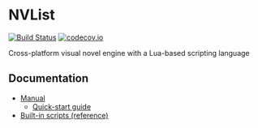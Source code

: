 # NVList

[![Build Status](https://travis-ci.org/anonl/nvlist.svg?branch=master)](https://travis-ci.org/anonl/nvlist) [![codecov.io](https://codecov.io/gh/anonl/nvlist/branch/master/graphs/badge.svg)](https://codecov.io/gh/anonl/nvlist/branch/master)

Cross-platform visual novel engine with a Lua-based scripting language

## Documentation
- [Manual](https://anonl.github.io/nvlist/userguide)
  - [Quick-start guide](https://anonl.github.io/nvlist/userguide/ch11-quick-start-guide)
- [Built-in scripts (reference)](https://anonl.github.io/nvlist/lua)
